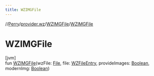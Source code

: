```yaml
---
title: WZIMGFile
---
```

//[Perry](../../../index.html)/[provider.wz](../index.html)/[WZIMGFile](index.html)/[WZIMGFile](-w-z-i-m-g-file.html)



# WZIMGFile



[jvm]\
fun [WZIMGFile](-w-z-i-m-g-file.html)(wzFile: [File](https://docs.oracle.com/javase/8/docs/api/java/io/File.html), file: [WZFileEntry](../-w-z-file-entry/index.html), provideImages: [Boolean](https://kotlinlang.org/api/latest/jvm/stdlib/kotlin/-boolean/index.html), modernImg: [Boolean](https://kotlinlang.org/api/latest/jvm/stdlib/kotlin/-boolean/index.html))




